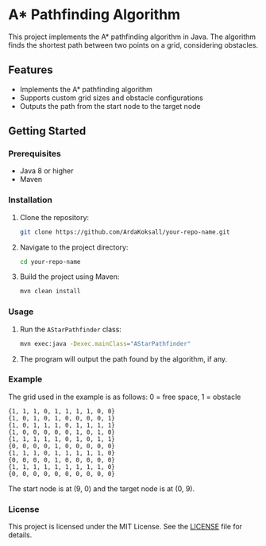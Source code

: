 # A\* Pathfinding Algorithm

This project implements the A\* pathfinding algorithm in Java. The algorithm finds the shortest path between two points on a grid, considering obstacles.

## Features

- Implements the A\* pathfinding algorithm
- Supports custom grid sizes and obstacle configurations
- Outputs the path from the start node to the target node

## Getting Started

### Prerequisites

- Java 8 or higher
- Maven

### Installation

1. Clone the repository:
    ```sh
    git clone https://github.com/ArdaKoksall/your-repo-name.git
    ```
2. Navigate to the project directory:
    ```sh
    cd your-repo-name
    ```
3. Build the project using Maven:
    ```sh
    mvn clean install
    ```

### Usage

1. Run the `AStarPathfinder` class:
    ```sh
    mvn exec:java -Dexec.mainClass="AStarPathfinder"
    ```

2. The program will output the path found by the algorithm, if any.

### Example

The grid used in the example is as follows:
0 = free space, 1 = obstacle
    
```
{1, 1, 1, 0, 1, 1, 1, 1, 0, 0} 
{1, 0, 1, 0, 1, 0, 0, 0, 0, 1}
{1, 0, 1, 1, 1, 0, 1, 1, 1, 1}
{1, 0, 0, 0, 0, 0, 1, 0, 1, 0}
{1, 1, 1, 1, 1, 0, 1, 0, 1, 1}
{0, 0, 0, 0, 1, 0, 0, 0, 0, 0}
{1, 1, 1, 0, 1, 1, 1, 1, 1, 0}
{0, 0, 0, 0, 1, 0, 0, 0, 0, 0}
{1, 1, 1, 1, 1, 1, 1, 1, 1, 0}
{0, 0, 0, 0, 0, 0, 0, 0, 0, 0}
```
    

The start node is at (9, 0) and the target node is at (0, 9).

### License

This project is licensed under the MIT License. See the [LICENSE](LICENSE) file for details.
